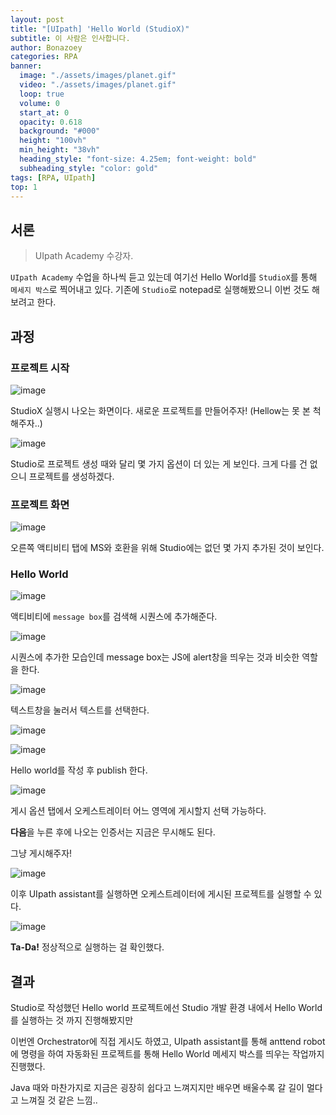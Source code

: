 ```yaml
---
layout: post
title: "[UIpath] 'Hello World (StudioX)"
subtitle: 이 사람은 인사합니다.
author: Bonazoey
categories: RPA
banner:
  image: "./assets/images/planet.gif"
  video: "./assets/images/planet.gif"
  loop: true
  volume: 0
  start_at: 0
  opacity: 0.618
  background: "#000"
  height: "100vh"
  min_height: "38vh"
  heading_style: "font-size: 4.25em; font-weight: bold"
  subheading_style: "color: gold"
tags: [RPA, UIpath]
top: 1
---
```


## 서론

> UIpath Academy 수강자.

`UIpath Academy` 수업을 하나씩 듣고 있는데 여기선 Hello World를 `StudioX`를 통해 `메세지 박스`로 찍어내고 있다. 기존에 `Studio`로 notepad로 실행해봤으니 이번 것도 해보려고 한다.

## 과정

### 프로젝트 시작
![image](https://github.com/bonazoey/bonazoey.github.io/assets/142956374/0ccdb5e5-e5ce-4d5b-9133-b16b22e099cf)

StudioX 실행시 나오는 화면이다. 새로운 프로젝트를 만들어주자! (Hellow는 못 본 척 해주자..)

![image](https://github.com/bonazoey/bonazoey.github.io/assets/142956374/73b860a3-b91a-45d8-a914-3ebbb69a60bf)

Studio로 프로젝트 생성 때와 달리 몇 가지 옵션이 더 있는 게 보인다. 크게 다를 건 없으니 프로젝트를 생성하겠다.

### 프로젝트 화면

![image](https://github.com/bonazoey/bonazoey.github.io/assets/142956374/701b53a5-feda-4d5e-b265-8d0fcc80a9ab)

오른쪽 액티비티 탭에 MS와 호환을 위해 Studio에는 없던 몇 가지 추가된 것이 보인다.

### Hello World

![image](https://github.com/bonazoey/bonazoey.github.io/assets/142956374/80f2abbc-0933-4126-95f2-6b5a8f6f88c2)

액티비티에 `message box`를 검색해 시퀀스에 추가해준다.

![image](https://github.com/bonazoey/bonazoey.github.io/assets/142956374/ef839fc7-7173-41d9-8be2-130d70fddb93)

시퀀스에 추가한 모습인데 message box는 JS에 alert창을 띄우는 것과 비슷한 역할을 한다.

![image](https://github.com/bonazoey/bonazoey.github.io/assets/142956374/d3091273-43b7-48de-a033-f219f8de7f49)

텍스트창을 눌러서 텍스트를 선택한다.

![image](https://github.com/bonazoey/bonazoey.github.io/assets/142956374/43c5e95f-67e1-4d43-91a4-0db8663f8cd5)

![image](https://github.com/bonazoey/bonazoey.github.io/assets/142956374/ee83986c-da5e-497c-8349-22bc9acd6a70)

Hello world를 작성 후 publish 한다.

![image](https://github.com/bonazoey/bonazoey.github.io/assets/142956374/ef39b085-4a46-40b3-8445-64332719bf7c)

게시 옵션 탭에서 오케스트레이터 어느 영역에 게시할지 선택 가능하다.

**다음**을 누른 후에 나오는 인증서는 지금은 무시해도 된다.

그냥 게시해주자!

![image](https://github.com/bonazoey/bonazoey.github.io/assets/142956374/67049f7a-4e4b-453f-856b-7ff86b5c950d)

이후 UIpath assistant를 실행하면 오케스트레이터에 게시된 프로젝트를 실행할 수 있다.

![image](https://github.com/bonazoey/bonazoey.github.io/assets/142956374/49190c6b-c975-4c30-844f-b19f90c3c5b6)

**Ta-Da!** 정상적으로 실행하는 걸 확인했다.

## 결과

Studio로 작성했던 Hello world 프로젝트에선 Studio 개발 환경 내에서 Hello World를 실행하는 것 까지 진행해봤지만

이번엔 Orchestrator에 직접 게시도 하였고, UIpath assistant를 통해 anttend robot에 명령을 하여 자동화된 프로젝트를 통해 Hello World 메세지 박스를 띄우는 작업까지 진행했다.

Java 때와 마찬가지로 지금은 굉장히 쉽다고 느껴지지만 배우면 배울수록 갈 길이 멀다고 느껴질 것 같은 느낌..
